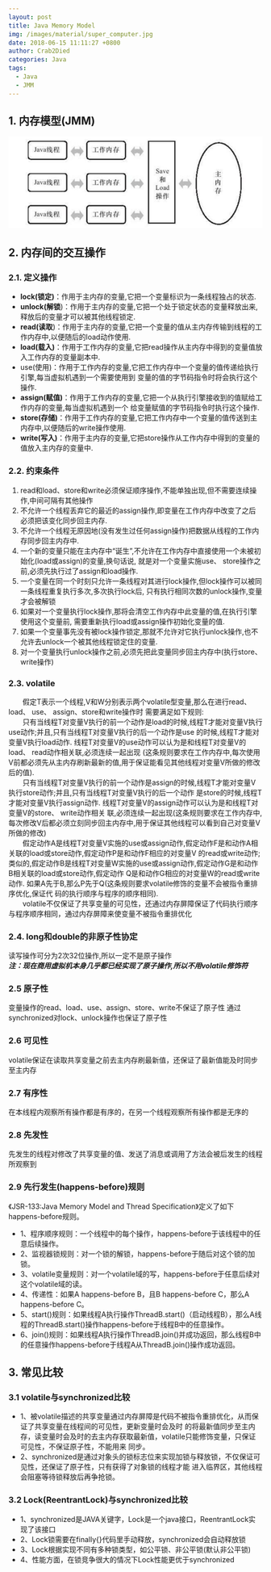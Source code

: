 ```yaml
---
layout: post
title: Java Memory Model
img: /images/material/super_computer.jpg
date: 2018-06-15 11:11:27 +0800
author: Crab2Died
categories: Java
tags: 
  - Java
  - JMM
---
```


## 1. 内存模型(JMM)
 ![内存模型](https://raw.githubusercontent.com/Crab2died/jdepth/master/src/main/java/com/github/jvm/concurrent/java%E5%86%85%E5%AD%98%E6%A8%A1%E5%9E%8B.png)

## 2. 内存间的交互操作
### 2.1. 定义操作
   * **lock(锁定)**：作用于主内存的变量,它把一个变量标识为一条线程独占的状态.
   * **unlock(解锁**)：作用于主内存的变量,它把一个处于锁定状态的变量释放出来,释放后的变量才可以被其他线程锁定.
   * **read(读取**)：作用于主内存的变量,它把一个变量的值从主内存传输到线程的工作内存中,以便随后的load动作使用.
   * **load(载入)**：作用于工作内存的变量,它把read操作从主内存中得到的变量值放入工作内存的变量副本中.
   * use(使用)：作用于工作内存的变量,它把工作内存中一个变量的值传递给执行引擎,每当虚拟机遇到一个需要使用到
     变量的值的字节码指令时将会执行这个操作.
   * **assign(赋值)**：作用于工作内存的变量,它把一个从执行引擎接收到的值赋给工作内存的变量,每当虚拟机遇到一个
     给变量赋值的字节码指令时执行这个操作.
   * **store(存储)**：作用于工作内存的变量,它把工作内存中一个变量的值传送到主内存中,以便随后的write操作使用.
   * **write(写入)**：作用于主内存的变量,它把store操作从工作内存中得到的变量的值放入主内存的变量中.
   
### 2.2. 约束条件
   1. read和load、store和write必须保证顺序操作,不能单独出现,但不需要连续操作,中间可隔有其他操作
   2. 不允许一个线程丢弃它的最近的assign操作,即变量在工作内存中改变了之后必须把该变化同步回主内存.
   3. 不允许一个线程无原因地(没有发生过任何assign操作)把数据从线程的工作内存同步回主内存中.
   4. 一个新的变量只能在主内存中“诞生”,不允许在工作内存中直接使用一个未被初始化(load或assign)的变量,换句话说,
      就是对一个变量实施use、 store操作之前,必须先执行过了assign和load操作.
   5. 一个变量在同一个时刻只允许一条线程对其进行lock操作,但lock操作可以被同一条线程重复执行多次,多次执行lock后,
      只有执行相同次数的unlock操作,变量才会被解锁
   6. 如果对一个变量执行lock操作,那将会清空工作内存中此变量的值,在执行引擎使用这个变量前,
      需要重新执行load或assign操作初始化变量的值.
   7. 如果一个变量事先没有被lock操作锁定,那就不允许对它执行unlock操作,也不允许去unlock一个被其他线程锁定住的变量.
   8. 对一个变量执行unlock操作之前,必须先把此变量同步回主内存中(执行store、 write操作)
   
### 2.3. volatile
   &emsp;&emsp;假定T表示一个线程,V和W分别表示两个volatile型变量,那么在进行read、 load、 use、 assign、store和write操作时
   需要满足如下规则:  
   &emsp;&emsp;只有当线程T对变量V执行的前一个动作是load的时候,线程T才能对变量V执行use动作;并且,只有当线程T对变量V执行的后一个动作是use
   的时候,线程T才能对变量V执行load动作. 线程T对变量V的use动作可以认为是和线程T对变量V的load、 read动作相关联,必须连续一起出现
   (这条规则要求在工作内存中,每次使用V前都必须先从主内存刷新最新的值,用于保证能看见其他线程对变量V所做的修改后的值).  
   &emsp;&emsp;只有当线程T对变量V执行的前一个动作是assign的时候,线程T才能对变量V执行store动作;并且,只有当线程T对变量V执行的后一个动作
   是store的时候,线程T才能对变量V执行assign动作. 线程T对变量V的assign动作可以认为是和线程T对变量V的store、 write动作相关
   联,必须连续一起出现(这条规则要求在工作内存中,每次修改V后都必须立刻同步回主内存中,用于保证其他线程可以看到自己对变量V所做的修改)  
   &emsp;&emsp;假定动作A是线程T对变量V实施的use或assign动作,假定动作F是和动作A相关联的load或store动作,假定动作P是和动作F相应的对变量V
   的read或write动作;类似的,假定动作B是线程T对变量W实施的use或assign动作,假定动作G是和动作B相关联的load或store动作,假定动作
   Q是和动作G相应的对变量W的read或write动作. 如果A先于B,那么P先于Q(这条规则要求volatile修饰的变量不会被指令重排序优化,保证代
   码的执行顺序与程序的顺序相同).  
   &emsp;&emsp;volatile不仅保证了共享变量的可见性，还通过内存屏障保证了代码执行顺序与程序顺序相同，通过内存屏障来使变量不被指令重排优化
   
### 2.4. long和double的非原子性协定
  读写操作可分为2次32位操作,所以一定不是原子操作  
  **_注：现在商用虚拟机本身几乎都已经实现了原子操作,所以不用volatile修饰符_**
  
### 2.5 原子性
  变量操作的read、load、use、assign、store、write不保证了原子性
  通过synchronized对lock、unlock操作也保证了原子性
  
### 2.6 可见性
  volatile保证在读取共享变量之前去主内存刷最新值，还保证了最新值能及时同步至主内存
  
### 2.7 有序性
  在本线程内观察所有操作都是有序的，在另一个线程观察所有操作都是无序的
  
### 2.8 先发性
  先发生的线程对修改了共享变量的值、发送了消息或调用了方法会被后发生的线程所观察到  

### 2.9 先行发生(happens-before)规则
   《JSR-133:Java Memory Model and Thread Specification》定义了如下happens-before规则。 
  - 1、程序顺序规则：一个线程中的每个操作，happens-before于该线程中的任意后续操作。
  - 2、监视器锁规则：对一个锁的解锁，happens-before于随后对这个锁的加锁。
  - 3、volatile变量规则：对一个volatile域的写，happens-before于任意后续对这个volatile域的读。
  - 4、传递性：如果A happens-before B，且B happens-before C，那么A happens-before C。
  - 5、start()规则：如果线程A执行操作ThreadB.start()（启动线程B），那么A线程的ThreadB.start()操作happens-before于线程B中的任意操作。
  - 6、join()规则：如果线程A执行操作ThreadB.join()并成功返回，那么线程B中的任意操作happens-before于线程A从ThreadB.join()操作成功返回。

## 3. 常见比较
### 3.1 volatile与synchronized比较
  - 1、被volatile描述的共享变量通过内存屏障是代码不被指令重排优化，从而保证了共享变量在线程间的可见性，更新变量时会及时
  的将最新值同步至主内存，读变量时会及时的去主内存获取最新值，volatile只能修饰变量，只保证可见性，不保证原子性，不能用来
  同步。
  - 2、synchronized是通过对象头的锁标志位来实现加锁与释放锁，不仅保证可见性，还保证了原子性，只有获得了对象锁的线程才能
  进入临界区，其他线程会阻塞等待锁释放后再争抢锁。
 
### 3.2 Lock(ReentrantLock)与synchronized比较
  - 1、synchronized是JAVA关键字，Lock是一个java接口，ReentrantLock实现了该接口
  - 2、Lock锁需要在finally{}代码里手动释放，synchronized会自动释放锁
  - 3、Lock根据实现不同有多种锁类型，如公平锁、非公平锁(默认非公平锁)
  - 4、性能方面，在锁竞争很大的情况下Lock性能更优于synchronized
